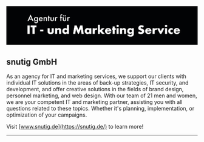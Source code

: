 <img src="https://github.com/snutiggmbh/.github/blob/main/images/header_980x200.jpg" alt="Snutig Header" />

## snutig GmbH

As an agency for IT and marketing services, we support our clients with individual IT solutions in the areas of back-up strategies, IT security, and development, and offer creative solutions in the fields of brand design, personnel marketing, and web design. With our team of 21 men and women, we are your competent IT and marketing partner, assisting you with all questions related to these topics. Whether it's planning, implementation, or optimization of your campaigns.

Visit [www.snutig.de](https://snutig.de/) to learn more!

---
